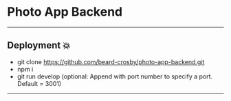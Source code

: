 # Photo App Backend

---

## Deployment :boom:

- git clone https://github.com/beard-crosby/photo-app-backend.git
- npm i
- git run develop (optional: Append with port number to specify a port. Default = 3001)

---